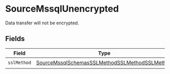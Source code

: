 # SourceMssqlUnencrypted

Data transfer will not be encrypted.


## Fields

| Field                                                                                                                 | Type                                                                                                                  | Required                                                                                                              | Description                                                                                                           |
| --------------------------------------------------------------------------------------------------------------------- | --------------------------------------------------------------------------------------------------------------------- | --------------------------------------------------------------------------------------------------------------------- | --------------------------------------------------------------------------------------------------------------------- |
| `sslMethod`                                                                                                           | [SourceMssqlSchemasSSLMethodSSLMethodSSLMethod](../../models/shared/SourceMssqlSchemasSSLMethodSSLMethodSSLMethod.md) | :heavy_check_mark:                                                                                                    | N/A                                                                                                                   |